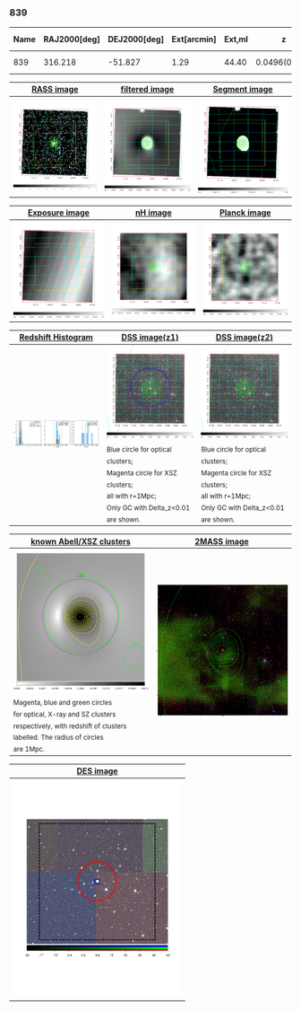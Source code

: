 <div STYLE="page-break-after: always;"></div>

### 839

|Name|RAJ2000[deg]|DEJ2000[deg] |Ext[arcmin]| Ext,ml | z | z_src| C|GC(XSZ,Delta_z<0.01)| GC(OPT,Delta_z<0.01)|GC| R_sig[arcmin] | R500[arcmin] | R500[Mpc]| CRsig[c/s] | CR500[c/s] |L500[1E44 erg/s]|F500[1E-12 erg/s/cm^2]| M500[1E14 Msun]|Tx[keV]|Cnt_sig|Beta|Rc[arcmin]|Comment|Alias|
|---|---|---|---|---|---|------|---|--------|---------|----------|---|---|---|---|---|---|---|---|---|---|---|---|---|---|
|839| 316.218| -51.827| 1.29| 44.40| 0.0496(0.005)| z1, z_xsz| B| MCXC| N| MCXC, N| 30.700| 13.555| 0.789| 0.460(0.146)| 0.421(0.133)| 0.454(0.085)| 7.799(1.465)| 1.46(0.14)| 2.75(0.17)| 139.3| 0.938(-0.073+0.045)| 3.276(-0.372+0.293)| -| k074|

|[RASS image](../image/839/839_img.pdf)|[filtered image](../image/839/839_fil.pdf)|[Segment image](../image/839/839_seg.pdf)|
|-------------------|--------------------|-------------------|
| <img src="../image/839/839_img.png" width="300">  | <img src="../image/839/839_fil.png" width="300">   | <img src="../image/839/839_seg.png" width="300">  |

|[Exposure image](../image/839/839_mex.pdf)| [nH image](../image/839/839_nh.pdf)| [Planck image](../image/839/839_p.pdf)|
|-------------------|--------------------|-------------------|
|<img src="../image/839/839_mex.png" width="300">   | <img src="../image/839/839_nh.png" width="300">    | <img src="../image/839/839_p.png" width="300"> |

|[Redshift Histogram](../image/839/839_zg.pdf) | [DSS image(z1)](../image/839/839_dss_z1.pdf)      |  [DSS image(z2)](../image/839/839_dss_z2.pdf)    |
|-------------------|--------------------|-------------------|
|<img src="../image/839/839_zg.png" width="300"> |<img src="../image/839/839_dss_z1.png" width="300"> <sub><br>Blue circle for optical clusters; <br>Magenta circle for XSZ clusters; <br>all with r=1Mpc; <br>Only GC with Delta_z<0.01 are shown. </sub>| <img src="../image/839/839_dss_z2.png" width="300"><sub><br>Blue circle for optical clusters; <br>Magenta circle for XSZ clusters; <br>all with r=1Mpc; <br>Only GC with Delta_z<0.01 are shown. </sub> |

|[known Abell/XSZ clusters](../image/839/839_gc.pdf) | [2MASS image](../image/839/839_2mass.pdf)      |
|-------------------|-------------------|
|<img src=../image/839/839_gc.png width="300"> <br><sub>Magenta, blue and green circles <br>for optical, X-ray and SZ clusters <br>respectively, with redshift of clusters <br>labelled. The radius of circles <br>are 1Mpc.</sub>|<img src="../image/839/839_2mass.png" width="300">  |

|[DES image](../image/839/839_des.pdf)   |
|-------------------|
| <img src="../image/839/839_des.pdf" width="300">  |
